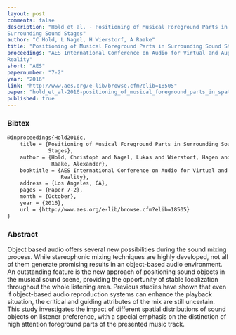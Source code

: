 ```yaml
---
layout: post
comments: false
description: "Hold et al. - Positioning of Musical Foreground Parts in
Surrounding Sound Stages"
author: "C Hold, L Nagel, H Wierstorf, A Raake"
title: "Positioning of Musical Foreground Parts in Surrounding Sound Stages"
proceedings: "AES International Conference on Audio for Virtual and Augmented
Reality"
short: "AES"
papernumber: "7-2"
year: "2016"
link: "http://www.aes.org/e-lib/browse.cfm?elib=18505"
paper: "hold_et_al-2016-positioning_of_musical_foreground_parts_in_spatial_audio.pdf"
published: true
---
```


### Bibtex

```latex
@inproceedings{Hold2016c,
  	title = {Positioning of Musical Foreground Parts in Surrounding Sound
             Stages},
    author = {Hold, Christoph and Nagel, Lukas and Wierstorf, Hagen and
              Raake, Alexander},
    booktitle = {AES International Conference on Audio for Virtual and Augmented
                 Reality},
    address = {Los Angeles, CA},
    pages = {Paper 7-2},
    month = {October},
    year = {2016},
    url = {http://www.aes.org/e-lib/browse.cfm?elib=18505}
}
```

### Abstract

Object based audio offers several new possibilities during the sound mixing
process. While stereophonic mixing techniques are highly developed, not all of
them generate promising results in an object-based audio environment. An
outstanding feature is the new approach of positioning sound objects in the
musical sound scene, providing the opportunity of stable localization throughout
the whole listening area. Previous studies have shown that even if object-based
audio reproduction systems can enhance the playback situation, the critical and
guiding attributes of the mix are still uncertain. This study investigates the
impact of different spatial distributions of sound objects on listener
preference, with a special emphasis on the distinction of high attention
foreground parts of the presented music track.
